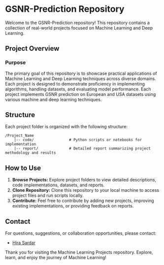 # GSNR-Prediction Repository

Welcome to the GSNR-Prediction repository! This repository contains a collection of real-world projects focused on Machine Learning and Deep Learning.

## Project Overview

### Purpose

The primary goal of this repository is to showcase practical applications of Machine Learning and Deep Learning techniques across diverse domains. Each project is designed to demonstrate proficiency in implementing algorithms, handling datasets, and evaluating model performance.
Each project implements GSNR prediction on European and USA datasets using various machine and deep learning techniques.

## Structure

Each project folder is organized with the following structure:

```
/Project_Name
    |-- code/                # Python scripts or notebooks for implementation
    |-- report/              # Detailed report summarizing project methodology and results
```

## How to Use

1. **Browse Projects:** Explore project folders to view detailed descriptions, code implementations, datasets, and reports.
2. **Clone Repository:** Clone this repository to your local machine to access project files and run scripts locally.
3. **Contribute:** Feel free to contribute by adding new projects, improving existing implementations, or providing feedback on reports.

## Contact

For questions, suggestions, or collaboration opportunities, please contact:

- [Hira Sardar](hsardar.bscs22seecs@seecs.edu.pk)

Thank you for visiting the Machine Learning Projects repository. Explore, learn, and enjoy the journey of Machine Learning!
